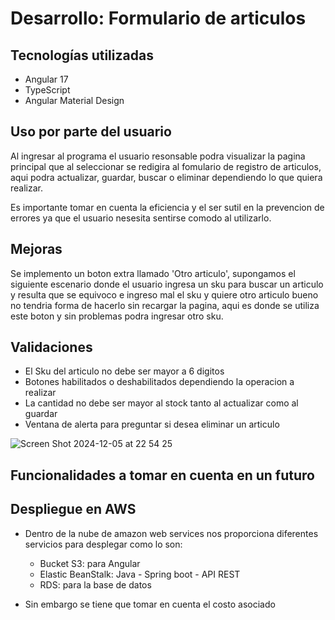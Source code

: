 # Desarrollo: Formulario de articulos

## Tecnologías utilizadas
  *  Angular 17
  *  TypeScript
  *  Angular Material Design

## Uso por parte del usuario 
Al ingresar al programa el usuario resonsable podra visualizar la pagina principal que al seleccionar
se redigira al fomulario de registro de articulos, aqui podra actualizar, guardar, buscar o eliminar 
dependiendo lo que quiera realizar.

Es importante tomar en cuenta la eficiencia y el ser sutil en la prevencion de errores ya que el 
usuario nesesita sentirse comodo al utilizarlo.

## Mejoras
Se implemento un boton extra llamado 'Otro articulo', supongamos el siguiente escenario donde el usuario
ingresa un sku para buscar un articulo y resulta que se equivoco e ingreso mal el sku y quiere otro 
articulo bueno no tendria forma de hacerlo sin recargar la pagina, aqui es donde se utiliza este boton
y sin problemas podra ingresar otro sku.

## Validaciones 
  * El Sku del articulo no debe ser mayor a 6 digitos
  * Botones habilitados o deshabilitados dependiendo la operacion a realizar
  * La cantidad no debe ser mayor al stock tanto al actualizar como al guardar
  * Ventana de alerta para preguntar si desea eliminar un articulo

![Screen Shot 2024-12-05 at 22 54 25](https://github.com/user-attachments/assets/dc62cece-8c50-464f-8a73-c7c45967737b)

## Funcionalidades a tomar en cuenta en un futuro
## Despliegue en AWS
* Dentro de la nube de amazon web services nos proporciona diferentes servicios para desplegar como lo son:
     * Bucket S3: para Angular
     * Elastic BeanStalk: Java - Spring boot - API REST
     * RDS: para la base de datos

* Sin embargo se tiene que tomar en cuenta el costo asociado



